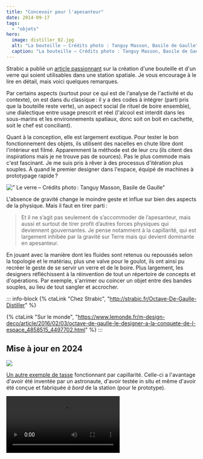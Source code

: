 ```yaml
---
title: "Concevoir pour l'apesanteur"
date: 2014-09-17
tags:
  - "objets"
hero:
  image: distiller_02.jpg
  alt: "La bouteille – Crédits photo : Tanguy Masson, Basile de Gaulle"
  caption: "La bouteille – Crédits photo : Tanguy Masson, Basile de Gaulle"
---
```


Strabic a publié un [article passionnant](http://strabic.fr/Octave-De-Gaulle-Distiller) sur la création d'une bouteille et d'un verre qui soient utilisables dans une station spatiale. Je vous encourage à le lire en détail, mais voici quelques remarques.

Par certains aspects (surtout pour ce qui est de l'analyse de l'activité et du contexte), on est dans du classique : il y a des codes à intégrer (parti pris que la bouteille reste verte), un aspect social (le rituel de boire ensemble), une dialectique entre usage prescrit et réel (l'alcool est interdit dans les sous-marins et les environnements spatiaux, donc soit on boit en cachette, soit le chef est conciliant).

Quant à la conception, elle est largement exotique. Pour tester le bon fonctionnement des objets, ils utilisent des nacelles en chute libre dont l'intérieur est filmé. Apparemment la méthode est de leur cru (ils citent des inspirations mais je ne trouve pas de sources). Pas le plus commode mais c'est fascinant. Je me suis pris à rêver à des processus d'itération plus souples. À quand le premier designer dans l'espace, équipé de machines à prototypage rapide ?

![" Le verre – Crédits photo : Tanguy Masson, Basile de Gaulle"](/assets/images/distiller_verre_02-2.jpg )

L'absence de gravité change le moindre geste et influe sur bien des aspects de la physique. Mais il faut en tirer parti :

> Et il ne s’agit pas seulement de s’accommoder de l’apesanteur, mais aussi et surtout de tirer profit d’autres forces physiques qui deviennent gouvernantes. Je pense notamment à la capillarité, qui est largement inhibée par la gravité sur Terre mais qui devient dominante en apesanteur.

En jouant avec la manière dont les fluides sont retenus ou repoussés selon la topologie et le matériau, plus une valve pour le goulot, ils ont ainsi pu recréer le geste de se servir un verre et de le boire. Plus largement, les designers réfléchissent à la réinvention de tout un répertoire de concepts et d'opérations. Par exemple, s'arrimer ou coincer un objet entre des bandes souples, au lieu de tout sangler et accrocher.



::: info-block
{% ctaLink "Chez Strabic", "http://strabic.fr/Octave-De-Gaulle-Distiller"  %}

{% ctaLink "Sur le monde", "https://www.lemonde.fr/m-design-deco/article/2016/02/03/octave-de-gaulle-le-designer-a-la-conquete-de-l-espace_4858515_4497702.html"  %}
:::



## Mise à jour en 2024

![](/assets/images/cup.jpg)

[Un autre exemple de tasse](https://www.rit.edu/vignellicenter/product-timecapsule/nasa-capillary-cup) fonctionnant par capillarité. Celle-ci a l'avantage d'avoir été inventée par un astronaute, d'avoir testée in situ et même d'avoir été conçue et fabriquée *à bord* de la station (pour le prototype).

<video controls src="/assets/images/cup.mp4">